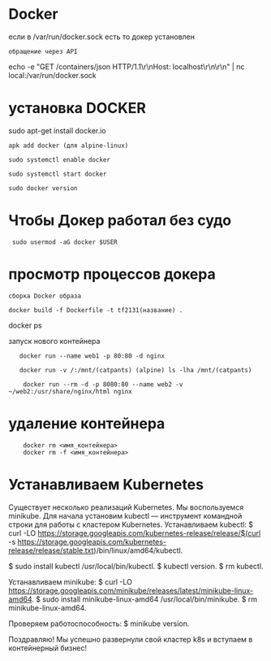 # Docker


если в /var/run/docker.sock есть то докер установлен

    обращение через API
echo -e "GET /containers/json HTTP/1.1\r\nHost: localhost\r\n\r\n" | nc local:/var/run/docker.sock

  # установка DOCKER

  sudo apt-get install docker.io

    apk add docker (для alpine-linux)

    sudo systemctl enable docker

    sudo systemctl start docker

    sudo docker version

# Чтобы Докер работал без судо

     sudo usermod -aG docker $USER

         
 # просмотр процессов докера

    сборка Docker образа

    docker build -f Dockerfile -t tf2131(название) .
  
  docker ps

  запуск нового контейнера

       docker run --name web1 -p 80:80 -d nginx
  
       docker run -v /:/mnt/(catpants) (alpine) ls -lha /mnt/(catpants)
    
        docker run --rm -d -p 8080:80 --name web2 -v ~/web2:/usr/share/nginx/html nginx

# удаление контейнера

        docker rm <имя_контейнера>
        docker rm -f <имя_контейнера>
#  Устанавливаем Kubernetes

Существует несколько реализаций Kubernetes. Мы воспользуемся minikube. Для начала установим kubectl — инструмент командной строки для работы с кластером Kubernetes.
Устанавливаем kubectl:
$ curl -LO https://storage.googleapis.com/kubernetes-release/release/$(curl -s https://storage.googleapis.com/kubernetes-release/release/stable.txt)/bin/linux/amd64/kubectl.
 

$ sudo install kubectl /usr/local/bin/kubectl.
$ kubectl version.
$ rm kubectl.



Устанавливаем minikube:
$ curl -LO https://storage.googleapis.com/minikube/releases/latest/minikube-linux-amd64.
$ sudo install minikube-linux-amd64 /usr/local/bin/minikube.
$ rm minikube-linux-amd64.



Проверяем работоспособность: $ minikube version.

Поздравляю! Мы успешно развернули свой кластер k8s и вступаем в контейнерный бизнес!
